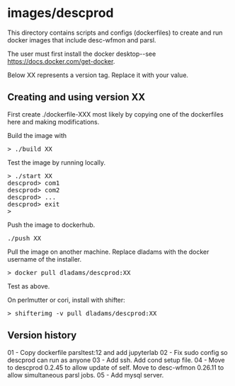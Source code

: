 # images/descprod

This directory contains scripts and configs (dockerfiles) to 
create and run docker images that include desc-wfmon and parsl.

The user must first install the docker desktop--see https://docs.docker.com/get-docker.

Below XX represents a version tag. Replace it with your value.

## Creating and using version XX

First create ./dockerfile-XXX most likely by copying one of the
dockerfiles here and making modifications.

Build the image with
<pre>
> ./build XX
</pre>

Test the image by running locally.
<pre>
> ./start XX
descprod> com1
descprod> com2
descprod> ...
descprod> exit
>
</pre>

Push the image to dockerhub.
<pre>
./push XX
</pre>

Pull the image on another machine.
Replace dladams with the docker username of the installer.
<pre>
> docker pull dladams/descprod:XX
</pre>
Test as above.

On perlmutter or cori, install with shifter:
<pre>
> shifterimg -v pull dladams/descprod:XX
</pre>

## Version history 
01 - Copy dockerfile parsltest:12 and add jupyterlab
02 - Fix sudo config so descprod can run as anyone
03 - Add ssh. Add cond setup file.
04 - Move to descprod 0.2.45 to allow update of self.
     Move to desc-wfmon 0.26.11 to allow simultaneous parsl jobs.
05 - Add mysql server.

